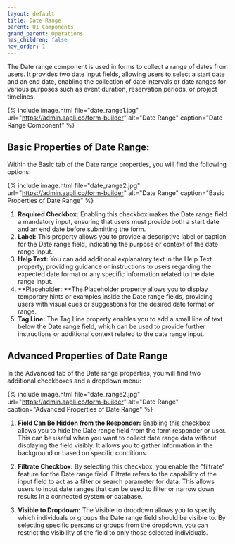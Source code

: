 ```yaml
---
layout: default
title: Date Range
parent: UI Components
grand_parent: Operations
has_children: false
nav_order: 1
---
```


The Date range component is used in forms to collect a range of dates from users. It provides two date input fields, allowing users to select a start date and an end date, enabling the collection of date intervals or date ranges for various purposes such as event duration, reservation periods, or project timelines.

{% include image.html file="date_range1.jpg" url="https://admin.aapli.co/form-builder" alt="Date Range" caption="Date Range Component" %}

## Basic Properties of Date Range:

Within the Basic tab of the Date range properties, you will find the following options:

{% include image.html file="date_range2.jpg" url="https://admin.aapli.co/form-builder" alt="Date Range" caption="Basic Properties of Date Range" %}

1. **Required Checkbox:** Enabling this checkbox makes the Date range field a mandatory input, ensuring that users must provide both a start date and an end date before submitting the form.
2. **Label:** This property allows you to provide a descriptive label or caption for the Date range field, indicating the purpose or context of the date range input.
3. **Help Text:** You can add additional explanatory text in the Help Text property, providing guidance or instructions to users regarding the expected date format or any specific information related to the date range input.
4. **Placeholder: **The Placeholder property allows you to display temporary hints or examples inside the Date range fields, providing users with visual cues or suggestions for the desired date format or range.
5. **Tag Line:** The Tag Line property enables you to add a small line of text below the Date range field, which can be used to provide further instructions or additional context related to the date range input.


## Advanced Properties of Date Range

In the Advanced tab of the Date range properties, you will find two additional checkboxes and a dropdown menu:

{% include image.html file="date_range2.jpg" url="https://admin.aapli.co/form-builder" alt="Date Range" caption="Advanced Properties of Date Range" %}

1. **Field Can Be Hidden from the Responder:** Enabling this checkbox allows you to hide the Date range field from the form responder or user. This can be useful when you want to collect date range data without displaying the field visibly. It allows you to gather information in the background or based on specific conditions.

2. **Filtrate Checkbox:** By selecting this checkbox, you enable the "filtrate" feature for the Date range field. Filtrate refers to the capability of the input field to act as a filter or search parameter for data. This allows users to input date ranges that can be used to filter or narrow down results in a connected system or database.

3. **Visible to Dropdown:** The Visible to dropdown allows you to specify which individuals or groups the Date range field should be visible to. By selecting specific persons or groups from the dropdown, you can restrict the visibility of the field to only those selected individuals.
